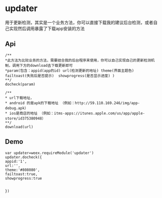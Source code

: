 # updater

用于更新检测，其实是一个业务方法，你可以直接下载我的建议后台检测，或者自己实现然后调用暴露了下载app安装的方法

## Api

```
/**
*此方法为比较业务的方法，需要结合我的后台程序来使用，你可以自己实现自己的更新检测机制，调用下方的download去下载更新即可
*param(包含：appid(app的id) url(检测更新的地址) theme(界面主题色) failtoast(失败后是否提示)  showprogress(是否显示进度) )
**/
docheck(param)

/**
* url下载地址，
* android 的是apk的下载地址 （例如：http://59.110.169.246/img/app-debug.apk）
* ios是商店的地址 （例如：itms-apps://itunes.apple.com/us/app/apple-store/id375380948）
**/
download(url)
```

## Demo

```
var updater=weex.requireModule('updater')
updater.docheck({
appid:'1',
url:'',
theme:'#808080',
failtoast:true,
showprogress:true


})
```



